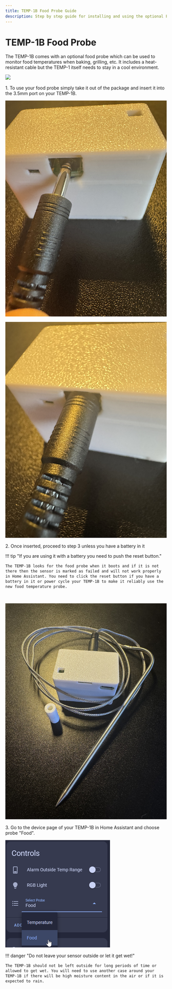 ```yaml
---
title: TEMP-1B Food Probe Guide
description: Step by step guide for installing and using the optional Food Probe with the TEMP-1B.
---
```

# TEMP-1B Food Probe

The TEMP-1B comes with an optional food probe which can be used to monitor food temperatures when baking, grilling, etc. It includes a heat-resistant cable but the TEMP-1 itself needs to stay in a cool environment.

![](assets/temp1b-magnetic-mount-proper-mounting-explained-resized.png)

1\. To use your food probe simply take it out of the package and insert it into the 3.5mm port on your TEMP-1B.

![](assets/food-probe-insert-1.jpg)

![](assets/food-probe-fully-inserted.jpg)

2\. Once inserted, proceed to step 3 unless you have a battery in it

!!! tip "If you are using it with a battery you need to push the reset button."

    The TEMP-1B looks for the food probe when it boots and if it is not there then the sensor is marked as failed and will not work properly in Home Assistant. You need to click the reset button if you have a battery in it or power cycle your TEMP-1B to make it reliably use the new food temperature probe.

&nbsp;

![](assets/food-probe-pic-1.jpg)

3\. Go to the device page of your TEMP-1B in Home Assistant and choose probe "Food".

![](assets/temp1b-food-probe-pic-1-1.png)

!!! danger "Do not leave your sensor outside or let it get wet!"

    The TEMP-1B should not be left outside for long periods of time or allowed to get wet. You will need to use another case around your TEMP-1B if there will be high moisture content in the air or if it is expected to rain.